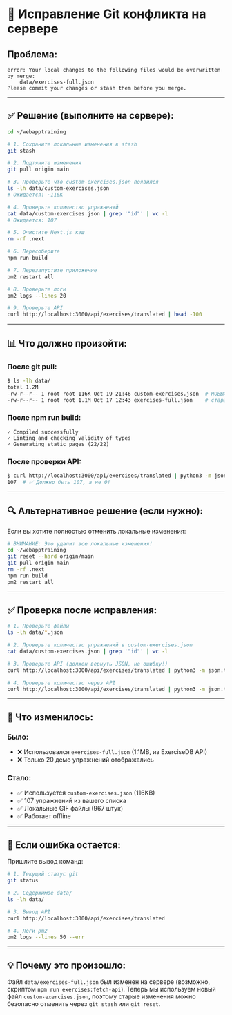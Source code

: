 # 🔧 Исправление Git конфликта на сервере

## Проблема:
```
error: Your local changes to the following files would be overwritten by merge:
	data/exercises-full.json
Please commit your changes or stash them before you merge.
```

---

## ✅ Решение (выполните на сервере):

```bash
cd ~/webapptraining

# 1. Сохраните локальные изменения в stash
git stash

# 2. Подтяните изменения
git pull origin main

# 3. Проверьте что custom-exercises.json появился
ls -lh data/custom-exercises.json
# Ожидается: ~116K

# 4. Проверьте количество упражнений
cat data/custom-exercises.json | grep '"id"' | wc -l
# Ожидается: 107

# 5. Очистите Next.js кэш
rm -rf .next

# 6. Пересоберите
npm run build

# 7. Перезапустите приложение
pm2 restart all

# 8. Проверьте логи
pm2 logs --lines 20

# 9. Проверьте API
curl http://localhost:3000/api/exercises/translated | head -100
```

---

## 📊 Что должно произойти:

### После git pull:
```bash
$ ls -lh data/
total 1.2M
-rw-r--r-- 1 root root 116K Oct 19 21:46 custom-exercises.json  # НОВЫЙ ФАЙЛ!
-rw-r--r-- 1 root root 1.1M Oct 17 12:43 exercises-full.json    # старый
```

### После npm run build:
```
✓ Compiled successfully
✓ Linting and checking validity of types
✓ Generating static pages (22/22)
```

### После проверки API:
```bash
$ curl http://localhost:3000/api/exercises/translated | python3 -m json.tool | grep '"id"' | wc -l
107  # ✅ Должно быть 107, а не 0!
```

---

## 🔍 Альтернативное решение (если нужно):

Если вы хотите полностью отменить локальные изменения:

```bash
# ВНИМАНИЕ: Это удалит все локальные изменения!
cd ~/webapptraining
git reset --hard origin/main
git pull origin main
rm -rf .next
npm run build
pm2 restart all
```

---

## ✅ Проверка после исправления:

```bash
# 1. Проверьте файлы
ls -lh data/*.json

# 2. Проверьте количество упражнений в custom-exercises.json
cat data/custom-exercises.json | grep '"id"' | wc -l

# 3. Проверьте API (должен вернуть JSON, не ошибку!)
curl http://localhost:3000/api/exercises/translated | python3 -m json.tool | head -50

# 4. Проверьте количество через API
curl http://localhost:3000/api/exercises/translated | python3 -m json.tool | grep '"id"' | wc -l
```

---

## 📝 Что изменилось:

### Было:
- ❌ Использовался `exercises-full.json` (1.1MB, из ExerciseDB API)
- ❌ Только 20 демо упражнений отображались

### Стало:
- ✅ Используется `custom-exercises.json` (116KB)
- ✅ 107 упражнений из вашего списка
- ✅ Локальные GIF файлы (967 штук)
- ✅ Работает offline

---

## 🚨 Если ошибка остается:

Пришлите вывод команд:

```bash
# 1. Текущий статус git
git status

# 2. Содержимое data/
ls -lh data/

# 3. Вывод API
curl http://localhost:3000/api/exercises/translated

# 4. Логи pm2
pm2 logs --lines 50 --err
```

---

## 💡 Почему это произошло:

Файл `data/exercises-full.json` был изменен на сервере (возможно, скриптом `npm run exercises:fetch-api`). Теперь мы используем новый файл `custom-exercises.json`, поэтому старые изменения можно безопасно отменить через `git stash` или `git reset`.

